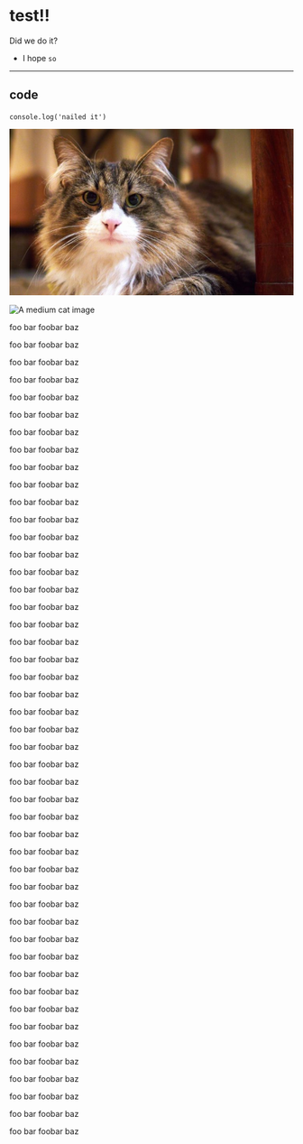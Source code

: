 # test!!
Did we do it?
- I hope `so`
---

## code

```
console.log('nailed it')
```

![cat image](./img/cat.jpg)

![A medium cat image](https://cdn2.thecatapi.com/images/9qLSHCaQQ.jpg)

foo bar foobar baz 

foo bar foobar baz 

foo bar foobar baz 

foo bar foobar baz 

foo bar foobar baz 

foo bar foobar baz 

foo bar foobar baz 

foo bar foobar baz 

foo bar foobar baz 

foo bar foobar baz 

foo bar foobar baz 

foo bar foobar baz 

foo bar foobar baz 

foo bar foobar baz 

foo bar foobar baz 

foo bar foobar baz 

foo bar foobar baz 

foo bar foobar baz 

foo bar foobar baz 

foo bar foobar baz 

foo bar foobar baz 

foo bar foobar baz 

foo bar foobar baz 

foo bar foobar baz 

foo bar foobar baz 

foo bar foobar baz 

foo bar foobar baz 

foo bar foobar baz 

foo bar foobar baz 

foo bar foobar baz 

foo bar foobar baz 

foo bar foobar baz 

foo bar foobar baz 

foo bar foobar baz 

foo bar foobar baz 

foo bar foobar baz 

foo bar foobar baz 

foo bar foobar baz 

foo bar foobar baz 

foo bar foobar baz 

foo bar foobar baz 

foo bar foobar baz 

foo bar foobar baz 

foo bar foobar baz 

foo bar foobar baz 

foo bar foobar baz 

foo bar foobar baz 
